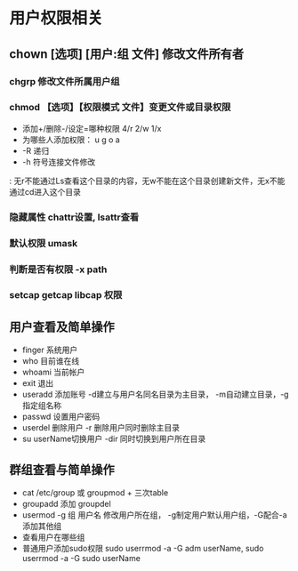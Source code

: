 # 用户权限相关

## chown [选项] [用户:组 文件] 修改文件所有者

### chgrp  修改文件所属用户组

### chmod 【选项】【权限模式 文件】变更文件或目录权限

- 添加+/删除-/设定=哪种权限 4/r  2/w  1/x
- 为哪些人添加权限： u   g   o a
- -R 递归
- -h 符号连接文件修改

: 无r不能通过Ls查看这个目录的内容，无w不能在这个目录创建新文件，无x不能通过cd进入这个目录

### 隐藏属性  chattr设置,  lsattr查看

### 默认权限  umask

### 判断是否有权限  -x path

### setcap getcap  libcap  权限

## 用户查看及简单操作

- finger 系统用户
- who 目前谁在线
- whoami 当前帐户
- exit 退出
- useradd 添加账号 -d建立与用户名同名目录为主目录， -m自动建立目录，-g指定组名称
- passwd 设置用户密码
- userdel 删除用户 -r 删除用户同时删除主目录
- su userName切换用户 -dir 同时切换到用户所在目录

## 群组查看与简单操作

- cat /etc/group 或 groupmod + 三次table
- groupadd 添加  groupdel
- usermod -g 组 用户名  修改用户所在组， -g制定用户默认用户组，-G配合-a添加其他组
- 查看用户在哪些组
- 普通用户添加sudo权限  sudo userrmod -a -G adm userName, sudo userrmod -a -G sudo userName
